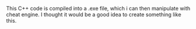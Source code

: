 This C++ code is compiled into a .exe file, which i can then manipulate with cheat engine. I thought it would be a good idea to create something like this.